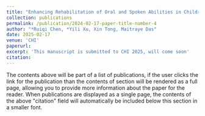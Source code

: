 ```yaml
---
title: "Enhancing Rehabilitation of Oral and Spoken Abilities in Children with Hearing Devices through ICT"
collection: publications
permalink: /publication/2024-02-17-paper-title-number-4
author: "*Ruiqi Chen, *Yili Xu, Xin Tong, Maitraye Das"
date: 2025-02-17
venue: 'CHI'
paperurl: 
excerpt: 'This manuscript is submitted to CHI 2025, will come soon'
citation: 
---
```


The contents above will be part of a list of publications, if the user clicks the link for the publication than the contents of section will be rendered as a full page, allowing you to provide more information about the paper for the reader. When publications are displayed as a single page, the contents of the above "citation" field will automatically be included below this section in a smaller font.
